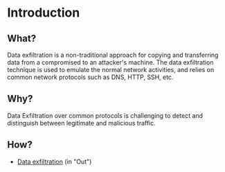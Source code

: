# Introduction

## What?

Data exfiltration is a non-traditional approach for copying and transferring data from a compromised to an 
attacker's machine. The data exfiltration technique is used to emulate the normal network activities, and 
relies on common network protocols such as DNS, HTTP, SSH, etc.

## Why?

Data Exfiltration over common protocols is challenging to detect and distinguish between legitimate and malicious 
traffic.

## How?

* [Data exfiltration](red-exfil:index) (in "Out")


